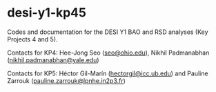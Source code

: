 # desi-y1-kp45
Codes and documentation for the DESI Y1 BAO and RSD analyses (Key Projects 4 and 5).

Contacts for KP4: Hee-Jong Seo (seo@ohio.edu), Nikhil Padmanabhan (nikhil.padmanabhan@yale.edu)

Contacts for KP5: Héctor Gil-Marín (hectorgil@icc.ub.edu) and Pauline Zarrouk (pauline.zarrouk@lpnhe.in2p3.fr)
